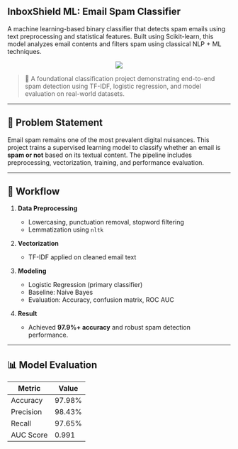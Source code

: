 ## InboxShield ML: Email Spam Classifier

A machine learning-based binary classifier that detects spam emails using text preprocessing and statistical features. Built using Scikit-learn, this model analyzes email contents and filters spam using classical NLP + ML techniques.

<div align = center>
   <image src = "![Image](https://github.com/user-attachments/assets/740f8313-cf0a-4f7d-b4e6-451a146d16a1)"/>
</div>

> 🎯 A foundational classification project demonstrating end-to-end spam detection using TF-IDF, logistic regression, and model evaluation on real-world datasets.

---

## 🧠 Problem Statement

Email spam remains one of the most prevalent digital nuisances. This project trains a supervised learning model to classify whether an email is **spam or not** based on its textual content. The pipeline includes preprocessing, vectorization, training, and performance evaluation.

---

## 🚀 Workflow

1. **Data Preprocessing**  
   - Lowercasing, punctuation removal, stopword filtering  
   - Lemmatization using `nltk`  

2. **Vectorization**  
   - TF-IDF applied on cleaned email text

3. **Modeling**  
   - Logistic Regression (primary classifier)  
   - Baseline: Naive Bayes  
   - Evaluation: Accuracy, confusion matrix, ROC AUC

4. **Result**  
   - Achieved **97.9%+ accuracy** and robust spam detection performance.

---

## 📊 Model Evaluation

| Metric       | Value        |
|--------------|--------------|
| Accuracy     | 97.98%       |
| Precision    | 98.43%       |
| Recall       | 97.65%       |
| AUC Score    | 0.991        |
